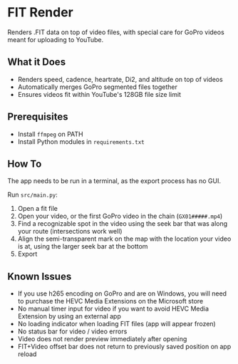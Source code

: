 # FIT Render

Renders .FIT data on top of video files, with special care for GoPro videos meant for uploading to YouTube.

## What it Does

- Renders speed, cadence, heartrate, Di2, and altitude on top of videos
- Automatically merges GoPro segmented files together
- Ensures videos fit within YouTube's 128GB file size limit

## Prerequisites

- Install `ffmpeg` on PATH
- Install Python modules in `requirements.txt`

## How To

The app needs to be run in a terminal, as the export process has no GUI.

Run `src/main.py`:

1. Open a fit file
2. Open your video, or the first GoPro video in the chain (`GX01#####.mp4`)
3. Find a recognizable spot in the video using the seek bar that was along your route (intersections work well)
4. Align the semi-transparent mark on the map with the location your video is at, using the larger seek bar at the bottom
5. Export

## Known Issues

- If you use h265 encoding on GoPro and are on Windows, you will need to purchase the HEVC Media Extensions on the Microsoft store
- No manual timer input for video if you want to avoid HEVC Media Extension by using an external app
- No loading indicator when loading FIT files (app will appear frozen)
- No status bar for video / video errors
- Video does not render preview immediately after opening
- FIT+Video offset bar does not return to previously saved position on app reload
